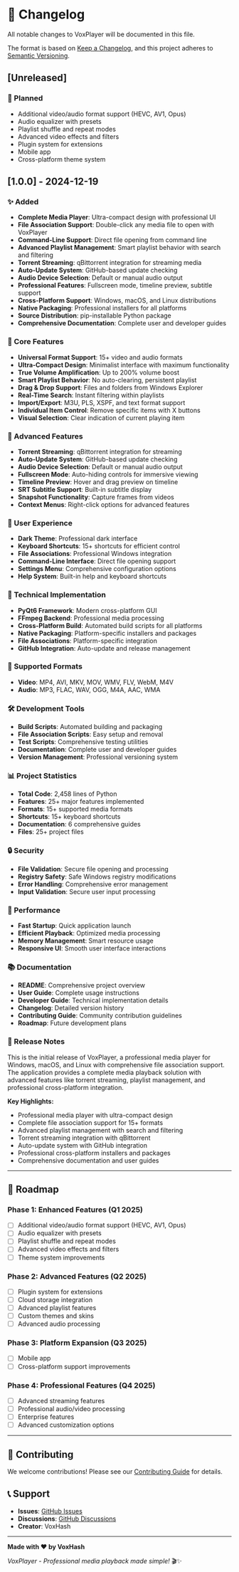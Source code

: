 # 📝 Changelog

All notable changes to VoxPlayer will be documented in this file.

The format is based on [Keep a Changelog](https://keepachangelog.com/en/1.0.0/),
and this project adheres to [Semantic Versioning](https://semver.org/spec/v2.0.0.html).

## [Unreleased]

### 🚀 Planned
- Additional video/audio format support (HEVC, AV1, Opus)
- Audio equalizer with presets
- Playlist shuffle and repeat modes
- Advanced video effects and filters
- Plugin system for extensions
- Mobile  app
- Cross-platform theme system

## [1.0.0] - 2024-12-19

### ✨ Added
- **Complete Media Player**: Ultra-compact design with professional UI
- **File Association Support**: Double-click any media file to open with VoxPlayer
- **Command-Line Support**: Direct file opening from command line
- **Advanced Playlist Management**: Smart playlist behavior with search and filtering
- **Torrent Streaming**: qBittorrent integration for streaming media
- **Auto-Update System**: GitHub-based update checking
- **Audio Device Selection**: Default or manual audio output
- **Professional Features**: Fullscreen mode, timeline preview, subtitle support
- **Cross-Platform Support**: Windows, macOS, and Linux distributions
- **Native Packaging**: Professional installers for all platforms
- **Source Distribution**: pip-installable Python package
- **Comprehensive Documentation**: Complete user and developer guides

### 🎯 Core Features
- **Universal Format Support**: 15+ video and audio formats
- **Ultra-Compact Design**: Minimalist interface with maximum functionality
- **True Volume Amplification**: Up to 200% volume boost
- **Smart Playlist Behavior**: No auto-clearing, persistent playlist
- **Drag & Drop Support**: Files and folders from Windows Explorer
- **Real-Time Search**: Instant filtering within playlists
- **Import/Export**: M3U, PLS, XSPF, and text format support
- **Individual Item Control**: Remove specific items with X buttons
- **Visual Selection**: Clear indication of current playing item

### 🚀 Advanced Features
- **Torrent Streaming**: qBittorrent integration for streaming
- **Auto-Update System**: GitHub-based update checking
- **Audio Device Selection**: Default or manual audio output
- **Fullscreen Mode**: Auto-hiding controls for immersive viewing
- **Timeline Preview**: Hover and drag preview on timeline
- **SRT Subtitle Support**: Built-in subtitle display
- **Snapshot Functionality**: Capture frames from videos
- **Context Menus**: Right-click options for advanced features

### 🎨 User Experience
- **Dark Theme**: Professional dark interface
- **Keyboard Shortcuts**: 15+ shortcuts for efficient control
- **File Associations**: Professional Windows integration
- **Command-Line Interface**: Direct file opening support
- **Settings Menu**: Comprehensive configuration options
- **Help System**: Built-in help and keyboard shortcuts

### 🔧 Technical Implementation
- **PyQt6 Framework**: Modern cross-platform GUI
- **FFmpeg Backend**: Professional media processing
- **Cross-Platform Build**: Automated build scripts for all platforms
- **Native Packaging**: Platform-specific installers and packages
- **File Associations**: Platform-specific integration
- **GitHub Integration**: Auto-update and release management

### 📁 Supported Formats
- **Video**: MP4, AVI, MKV, MOV, WMV, FLV, WebM, M4V
- **Audio**: MP3, FLAC, WAV, OGG, M4A, AAC, WMA

### 🛠️ Development Tools
- **Build Scripts**: Automated building and packaging
- **File Association Scripts**: Easy setup and removal
- **Test Scripts**: Comprehensive testing utilities
- **Documentation**: Complete user and developer guides
- **Version Management**: Professional versioning system

### 📊 Project Statistics
- **Total Code**: 2,458 lines of Python
- **Features**: 25+ major features implemented
- **Formats**: 15+ supported media formats
- **Shortcuts**: 15+ keyboard shortcuts
- **Documentation**: 6 comprehensive guides
- **Files**: 25+ project files

### 🔒 Security
- **File Validation**: Secure file opening and processing
- **Registry Safety**: Safe Windows registry modifications
- **Error Handling**: Comprehensive error management
- **Input Validation**: Secure user input processing

### 🎯 Performance
- **Fast Startup**: Quick application launch
- **Efficient Playback**: Optimized media processing
- **Memory Management**: Smart resource usage
- **Responsive UI**: Smooth user interface interactions

### 📚 Documentation
- **README**: Comprehensive project overview
- **User Guide**: Complete usage instructions
- **Developer Guide**: Technical implementation details
- **Changelog**: Detailed version history
- **Contributing Guide**: Community contribution guidelines
- **Roadmap**: Future development plans

### 🎉 Release Notes
This is the initial release of VoxPlayer, a professional media player for Windows, macOS, and Linux with comprehensive file association support. The application provides a complete media playback solution with advanced features like torrent streaming, playlist management, and professional cross-platform integration.

**Key Highlights:**
- Professional media player with ultra-compact design
- Complete file association support for 15+ formats
- Advanced playlist management with search and filtering
- Torrent streaming integration with qBittorrent
- Auto-update system with GitHub integration
- Professional cross-platform installers and packages
- Comprehensive documentation and user guides

---

## 🎯 Roadmap

### Phase 1: Enhanced Features (Q1 2025)
- [ ] Additional video/audio format support (HEVC, AV1, Opus)
- [ ] Audio equalizer with presets
- [ ] Playlist shuffle and repeat modes
- [ ] Advanced video effects and filters
- [ ] Theme system improvements

### Phase 2: Advanced Features (Q2 2025)
- [ ] Plugin system for extensions
- [ ] Cloud storage integration
- [ ] Advanced playlist features
- [ ] Custom themes and skins
- [ ] Advanced audio processing

### Phase 3: Platform Expansion (Q3 2025)
- [ ] Mobile app
- [ ] Cross-platform support improvements

### Phase 4: Professional Features (Q4 2025)
- [ ] Advanced streaming features
- [ ] Professional audio/video processing
- [ ] Enterprise features
- [ ] Advanced customization options

---

## 🤝 Contributing

We welcome contributions! Please see our [Contributing Guide](CONTRIBUTING.md) for details.

## 📞 Support

- **Issues**: [GitHub Issues](https://github.com/voxhash/voxplayer/issues)
- **Discussions**: [GitHub Discussions](https://github.com/voxhash/voxplayer/discussions)
- **Creator**: VoxHash

---

**Made with ❤️ by VoxHash**

*VoxPlayer - Professional media playback made simple!* 🎬✨
